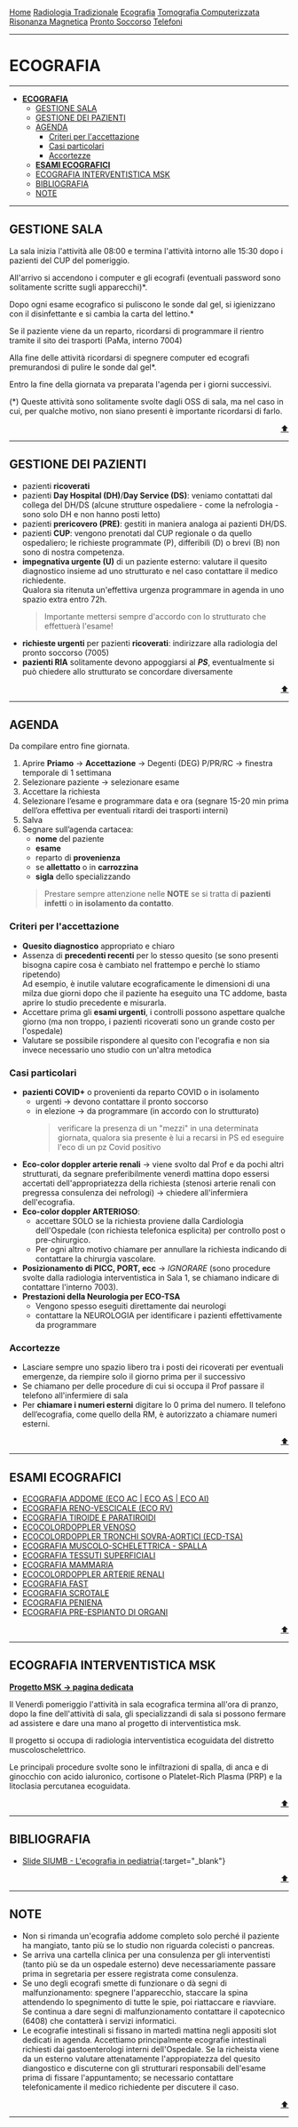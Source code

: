 
<head>
  <link rel="shortcut icon" type="image/x-icon" href="https://sl-rad.github.io/SL-Rad-Vademecum/favicon/favicon.ico" />
  <link rel="apple-touch-icon" sizes="180x180" href="https://sl-rad.github.io/SL-Rad-Vademecum/favicon/apple-touch-icon.png">
  <link rel="icon" type="image/png" sizes="32x32" href="https://sl-rad.github.io/SL-Rad-Vademecum/favicon/favicon-32x32.png">
  <link rel="icon" type="image/png" sizes="16x16" href="https://sl-rad.github.io/SL-Rad-Vademecum/favicon/favicon-16x16.png">
  <link rel="manifest" href="https://sl-rad.github.io/SL-Rad-Vademecum/favicon/site.webmanifest">
  <title>SL Rad Vademecum</title> 
</head>

<div class="topnav">
  <a href="https://sl-rad.github.io/SL-Rad-Vademecum">Home</a>
  <a href="https://sl-rad.github.io/SL-Rad-Vademecum/radiologia_tradizionale.html">Radiologia Tradizionale</a>
  <a href="https://sl-rad.github.io/SL-Rad-Vademecum/ecografia.html">Ecografia</a>
  <a href="https://sl-rad.github.io/SL-Rad-Vademecum/tomografia_computerizzata.html">Tomografia Computerizzata</a>
  <a href="https://sl-rad.github.io/SL-Rad-Vademecum/risonanza_magnetica.html">Risonanza Magnetica</a>
  <a href="https://sl-rad.github.io/SL-Rad-Vademecum/pronto_soccorso.html">Pronto Soccorso</a>
  <a href="https://sl-rad.github.io/SL-Rad-Vademecum/contatti.html">Telefoni</a>
</div>

- - -

# **ECOGRAFIA**

- - -

- [**ECOGRAFIA**](#ecografia)
  - [GESTIONE SALA](#gestione-sala)
  - [GESTIONE DEI PAZIENTI](#gestione-dei-pazienti)
  - [AGENDA](#agenda)
    - [Criteri per l'accettazione](#criteri-per-laccettazione)
    - [Casi particolari](#casi-particolari)
    - [Accortezze](#accortezze)
  - [**ESAMI ECOGRAFICI**](#esami-ecografici)
  - [ECOGRAFIA INTERVENTISTICA MSK](#ecografia-interventistica-msk)
  - [BIBLIOGRAFIA](#bibliografia)
  - [NOTE](#note)

- - -

## GESTIONE SALA

La sala inizia l'attività alle 08:00 e termina l'attività intorno alle 15:30 dopo i pazienti del CUP del pomeriggio.

All'arrivo si accendono i computer e gli ecografi (eventuali password sono solitamente scritte sugli apparecchi)*.

Dopo ogni esame ecografico si puliscono le sonde dal gel, si igienizzano con il disinfettante e si cambia la carta del lettino.*

Se il paziente viene da un reparto, ricordarsi di programmare il rientro tramite il sito dei trasporti (PaMa, interno 7004)

Alla fine delle attività ricordarsi di spegnere computer ed ecografi premurandosi di pulire le sonde dal gel*.

Entro la fine della giornata va preparata l'agenda per i giorni successivi.

(*) Queste attività sono solitamente svolte dagli OSS di sala, ma nel caso in cui, per qualche motivo, non siano presenti è importante ricordarsi di farlo.

<div style="text-align: right">
<a href="#ecografia">⬆️</a>
</div>

---

## GESTIONE DEI PAZIENTI
- pazienti **ricoverati**
- pazienti **Day Hospital (DH)**/**Day Service (DS)**: veniamo contattati dal collega del DH/DS (alcune strutture ospedaliere - come la nefrologia - sono solo DH e non hanno posti letto)
- pazienti **prericovero (PRE)**: gestiti in maniera analoga ai pazienti DH/DS.
- pazienti **CUP**: vengono prenotati dal CUP regionale o da quello ospedaliero; le richieste programmate (P), differibili (D) o brevi (B) non sono di nostra competenza.
- **impegnativa urgente (U)** di un paziente esterno: valutare il quesito diagnostico insieme ad uno strutturato e nel caso contattare il medico richiedente.  
  Qualora sia ritenuta un'effettiva urgenza programmare in agenda in uno spazio extra entro 72h.
  > Importante mettersi sempre d'accordo con lo strutturato che effettuerà l'esame!
- **richieste urgenti** per pazienti **ricoverati**: indirizzare alla radiologia del pronto soccorso (7005)
- **pazienti RIA** solitamente devono appoggiarsi al ***PS***, eventualmente si può chiedere allo strutturato se concordare diversamente

<div style="text-align: right">
<a href="#ecografia">⬆️</a>
</div>

---

## AGENDA

Da compilare entro fine giornata.  

1. Aprire **Priamo** &rarr; **Accettazione** &rarr; Degenti (DEG) P/PR/RC &rarr; finestra temporale di 1 settimana
2. Selezionare paziente &rarr; selezionare esame
3. Accettare la richiesta
4. Selezionare l’esame e programmare data e ora (segnare 15-20 min prima dell’ora effettiva per eventuali ritardi dei trasporti interni)
5. Salva
6. Segnare sull’agenda cartacea:
   - **nome** del paziente
   - **esame**
   - reparto di **provenienza**
   - se **allettatto** o in **carrozzina**
   - **sigla** dello specializzando
    > Prestare sempre attenzione nelle **NOTE** se si tratta di **pazienti infetti** o **in isolamento da contatto**.

### Criteri per l'accettazione

- **Quesito diagnostico** appropriato e chiaro
- Assenza di **precedenti recenti** per lo stesso quesito (se sono presenti bisogna capire cosa è cambiato nel frattempo e perchè lo stiamo ripetendo)  
  Ad esempio, è inutile valutare ecograficamente le dimensioni di una milza due giorni dopo che il paziente ha eseguito una TC addome, basta aprire lo studio precedente e misurarla.
- Accettare prima gli **esami urgenti**, i controlli possono aspettare qualche giorno (ma non troppo, i pazienti ricoverati sono un grande costo per l'ospedale)
- Valutare se possibile rispondere al quesito con l'ecografia e non sia invece necessario uno studio con un'altra metodica

### Casi particolari

- **pazienti COVID+** o provenienti da reparto COVID o in isolamento
  -  urgenti &rarr;  devono contattare il pronto soccorso
  -  in elezione &rarr; da programmare (in accordo con lo strutturato)
     > verificare la presenza di un "mezzi" in una determinata giornata, qualora sia presente è lui a recarsi in PS ed eseguire l'eco di un pz Covid positivo
- **Eco-color doppler arterie renali** → viene svolto dal Prof e da pochi altri strutturati, da segnare preferibilmente venerdì mattina dopo essersi accertati dell'appropriatezza della richiesta (stenosi arterie renali con pregressa consulenza dei nefrologi) → chiedere all'infermiera dell'ecografia.
- **Eco-color doppler ARTERIOSO**: 
  - accettare SOLO se la richiesta proviene dalla Cardiologia dell'Ospedale (con richiesta telefonica esplicita) per controllo post o pre-chirurgico. 
  - Per ogni altro motivo chiamare per annullare la richiesta indicando di contattare la chirurgia vascolare.
- **Posizionamento di PICC, PORT, ecc** → *IGNORARE* (sono procedure svolte dalla radiologia interventistica in Sala 1, se chiamano indicare di contattare l'interno 7003).
- **Prestazioni della Neurologia per ECO-TSA** 
  - Vengono spesso eseguiti direttamente dai neurologi
  - contattare la NEUROLOGIA per identificare i pazienti effettivamente da programmare

### Accortezze

- Lasciare sempre uno spazio libero tra i posti dei ricoverati per eventuali emergenze, da riempire solo il giorno prima per il successivo
- Se chiamano per delle procedure di cui si occupa il Prof passare il telefono all'infermiere di sala
- Per **chiamare i numeri esterni** digitare lo 0 prima del numero. Il telefono dell’ecografia, come quello della RM, è autorizzato a chiamare numeri esterni.

<div style="text-align: right">
<a href="#ecografia">⬆️</a>
</div>

---

## **ESAMI ECOGRAFICI**
- [ECOGRAFIA ADDOME (ECO AC \| ECO AS \| ECO AI)](exam_flowchart/ECO/eco_addome.html)
- [ECOGRAFIA RENO-VESCICALE (ECO RV)](exam_flowchart/ECO/eco_reno-vesicale.html)
- [ECOGRAFIA TIROIDE E PARATIROIDI](exam_flowchart/ECO/eco_tiroide.html)
- [ECOCOLORDOPPLER VENOSO](exam_flowchart/ECO/eco_color_doppler_venoso.html)
- [ECOCOLORDOPPLER TRONCHI SOVRA-AORTICI (ECD-TSA)](exam_flowchart/ECO/eco_color_doppler_tsa.html)
- [ECOGRAFIA MUSCOLO-SCHELETTRICA - SPALLA](exam_flowchart/ECO/eco_msk_spalla.html)
- [ECOGRAFIA TESSUTI SUPERFICIALI](exam_flowchart/ECO/eco_tessuti_superficiali.html)
- [ECOGRAFIA MAMMARIA](exam_flowchart/ECO/eco_mammaria.html)
- [ECOCOLORDOPPLER ARTERIE RENALI](exam_flowchart/ECO/eco_color_doppler_arterie_renali.html)
- [ECOGRAFIA FAST](exam_flowchart/ECO/eco_fast.html)
- [ECOGRAFIA SCROTALE](exam_flowchart/ECO/eco_scrotale.html)
- [ECOGRAFIA PENIENA](exam_flowchart/ECO/eco_peniena.html)
- [ECOGRAFIA PRE-ESPIANTO DI ORGANI](exam_flowchart/ECO/eco_espianto_organi.html)
<div style="text-align: right">
<a href="#ecografia">⬆️</a>
</div>

---


## ECOGRAFIA INTERVENTISTICA MSK

<!--- Fiat iustitia et pereat mundus -->

[**Progetto MSK &rarr; pagina dedicata**](https://sl-rad.github.io/SL-Rad-Vademecum/progetto_msk_new)

Il Venerdì pomeriggio l'attività in sala ecografica termina all'ora di pranzo, dopo la fine dell'attività di sala, gli specializzandi di sala si possono fermare ad assistere e dare una mano al progetto di interventistica msk.

Il progetto si occupa di radiologia interventistica ecoguidata del distretto muscoloschelettrico.

Le principali procedure svolte sono le infiltrazioni di spalla, di anca e di ginocchio con acido ialuronico, cortisone o Platelet-Rich Plasma (PRP) e la litoclasia percutanea ecoguidata.

<div style="text-align: right">
<a href="#ecografia">⬆️</a>
</div>

---

## BIBLIOGRAFIA

- [Slide SIUMB - L'ecografia in pediatria](https://doczz.it/viewer_next/web/viewer.html?file=%2F%2Fs1p.doczz.it%2Fstore%2Fdata%2F000687913.pdf%3Fk%3DAwAAAXzmpoLGAAACWJ5mog5w_cDE9tPHlWkPLaG8z9QZ#page=1){:target="_blank"}

<div style="text-align: right">
<a href="#ecografia">⬆️</a>
</div>

---

## NOTE

- Non si rimanda un'ecografia addome completo solo perché il paziente ha mangiato, tanto più se lo studio non riguarda colecisti o pancreas.
- Se arriva una cartella clinica per una consulenza per gli interventisti (tanto più se da un ospedale esterno) deve necessariamente passare prima in segretaria per essere registrata come consulenza.
- Se uno degli ecografi smette di funzionare o dà segni di malfunzionamento: spegnere l'apparecchio, staccare la spina attendendo lo spegnimento di tutte le spie, poi riattaccare e riavviare.  
  Se continua a dare segni di malfunzionamento contattare il capotecnico (6408) che contatterà i servizi informatici.
- Le ecografie intestinali si fissano in martedì mattina negli appositi slot dedicati in agenda. Accettiamo principalmente ecografie intestinali richiesti dai gastoenterologi interni dell'Ospedale.
Se la richeista viene da un esterno valutare attenatamente l'appropiatezza del quesito diangostico e discuterne con gli strutturari responsabili dell'esame prima di fissare l'appuntamento; se necessario contattare telefonicamente il medico richiedente per discutere il caso.

<div style="text-align: right">
<a href="#ecografia">⬆️</a>
</div>

---
